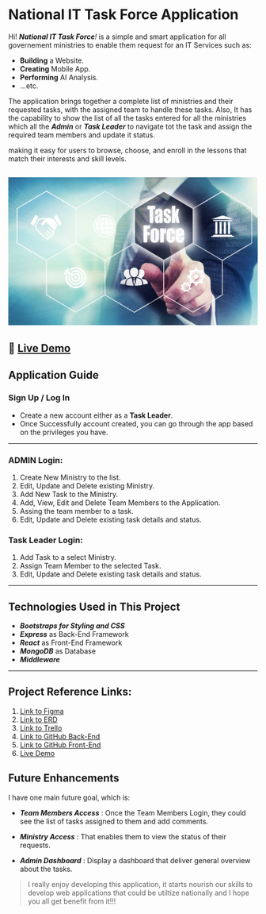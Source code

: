# National IT Task Force Application

Hi! _**National IT Task Force**!_ is a simple and smart application for all governement ministries to enable them request for an IT Services such as:
 - **Building** a Website.
 - **Creating** Mobile App.
 - **Performing** AI Analysis.
 - ...etc.

The application brings together a complete list of ministries and their requested tasks, with the assigned team to handle these tasks. Also, It has the capability to show the list of all the tasks entered for all the ministries which all the _**Admin**_ or _**Task Leader**_ to navigate tot the task and assign the required team members and update it status.

making it easy for users to browse, choose, and enroll in the lessons that match their interests and skill levels.

![Home](src/assets/images/task-force.jpg)
---
🔗 [Live Demo](https://nationaltf.onrender.com)
---
## Application Guide

### Sign Up / Log In

- Create a new account either as a **Task Leader**.
- Once Successfully account created, you can go through the app based on the privileges you have.
---

### ADMIN Login:

1. Create New Ministry to the list.
2. Edit, Update and Delete existing Ministry.
3. Add New Task to the Ministry.
4. Add, View, Edit and Delete Team Members to the Application.
5. Assing the team member to a task.
5. Edit, Update and Delete existing task details and status.

### Task Leader Login:

1. Add Task to a select Ministry.
2. Assign Team Member to the selected Task.
3. Edit, Update and Delete existing task details and status.

---

## Technologies Used in This Project

- _**Bootstraps for Styling and CSS**_
- _**Express**_ as Back-End Framework
- _**React**_ as Front-End Framework
- _**MongoDB**_ as Database
- _**Middleware**_

---

## Project Reference Links:
1. [Link to Figma](https://www.figma.com/board/37i2O2Viweb97zslkg6A91/Unit-2-Figma?node-id=0-1)
2. [Link to ERD](https://lucid.app/lucidchart/a156f172-ff0c-4bc2-8a79-395d8b8c8b99/edit?viewport_loc=-1643%2C-475%2C2047%2C1203%2C0_0&invitationId=inv_705420af-2130-42a0-8006-90ac79ae6bf3)
3. [Link to Trello](https://trello.com/b/3m95iLyg/project03)
4. [Link to GitHub Back-End](https://github.com/hamadbah/National-IT-Task-Force-Back-End.git)
5. [Link to GitHub Front-End](https://github.com/hamadbah/National-IT-Task-Force-Front-End.git)
6. [Live Demo](https://nationaltf.onrender.com/)

## Future Enhancements

I have one main future goal, which is:
- _**Team Members Access**_ : Once the Team Members Login, they could see the list of tasks assigned to them and add comments.
- _**Ministry Access**_ : That enables them to view the status of their requests.

- _**Admin Dashboard**_ : Display a dashboard that deliver general overview about the tasks.


> I really enjoy developing this application, it starts nourish our skills to develop web applications that could be utiltize nationally and I hope you all get benefit from it!!!
